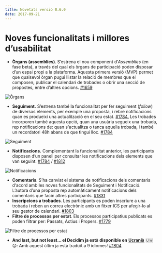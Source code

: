 ```yaml
---
title: Novetats versió 0.6.0
date: 2017-09-21
---
```


# Noves funcionalitats i millores d’usabilitat

* **Òrgans (assemblies)**. S’estrena el nou component d’_Assemblies_ (en fase beta), a través del qual els òrgans de participació poden disposar d’un espai propi a la plataforma. Aquesta primera versió (MVP) permet que qualsevol òrgan pugui llistar la relació de membres que el composen, publicar el calendari de trobades o obrir una secció de propostes, entre d’altres opcions. [ #1659](https://github.com/decidim/decidim/pull/1659)

![Òrgans](/blog/images/release-0.6.0-image-1.png)
 
* **Seguiment.** S’estrena també la funcionalitat per fer seguiment (_follow_) de diversos elements, per exemple una proposta, i rebre notificacions quan es produeixi una actualització en el seu estat. [#1784.](https://github.com/decidim/decidim/pull/1784) Les trobades incorporen també aquesta opció, quan una usuària segueix una trobada, rep notificacions de: quan s'actualitza o tanca aquella trobada, i també un recordatori 48h abans de que tingui lloc. [#1784](https://github.com/decidim/decidim/pull/1784)

![Seguiment](/blog/images/release-0.6.0-image-2.png)

* **Notificacions.** Complementant la funcionalitat anterior, les participants disposen d’un panell per consultar les notificacions dels elements que van seguint. [#1784](https://github.com/decidim/decidim/pull/1784) / [#1812](https://github.com/decidim/decidim/pull/1812)

![Notificacions](/blog/images/release-0.6.0-image-3.png)

* **Comentaris**. S’ha canviat el sistema de notificacions dels comentaris d'acord amb les noves funcionalitats de Seguiment i Notificació. L’autora d’una proposta rep automàticament notificacions dels comentaris que facin altres participants. [#1831](https://github.com/decidim/decidim/pull/1831)
* **Inscripcions a trobades**. Les participants es poden inscriure a una trobada i reben un correu electrònic amb un fitxer ICS per afegir-lo al seu gestor de calendari. [#1803](https://github.com/decidim/decidim/pull/1803)
* **Filtre de processos per estat**. Els processos participatius publicats es poden filtrar per: Passats, Actius i Propers. [#1779](https://github.com/decidim/decidim/pull/1779)

![Filtre de processos per estat](/blog/images/release-0.6.0-image-4.png)

* **And last, but not least... el Decidim ja està disponible en** [**Ucranià**](https://es.wikipedia.org/wiki/Idioma_ucraniano) 🇺🇦😊: Amb aquest últim ja està traduït a 9 idiomes! [#1804](https://github.com/decidim/decidim/pull/1804)
